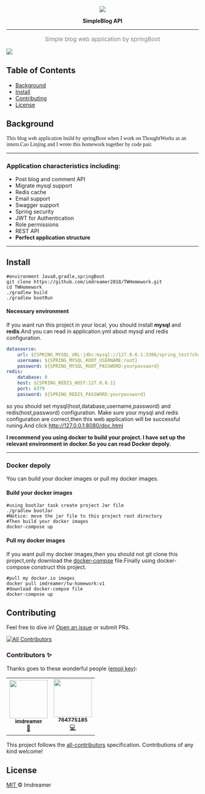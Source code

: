 
<p align="center">
<img align="center" src="http://imdreamer.oss-cn-hangzhou.aliyuncs.com/picGo/springboot.png"/>


<p align="center"><b>SimpleBlog API</b></p>

------

<p align="center" style="color:grey;font-size:15px;">Simple blog web application by springBoot</p>

<img align="center" src="http://imdreamer.oss-cn-hangzhou.aliyuncs.com/picGo/QQ20200518-163041.png"/>

## Table of Contents

- [Background](https://github.com/imdreamer2018/TWHomework#background)
- [Install](https://github.com/imdreamer2018/TWHomework#install)
- [Contributing](https://github.com/imdreamer2018/TWHomework#Contributing)
- [License](https://github.com/imdreamer2018/TWHomework#license)

## Background

<font face="roman">This blog web application build by springBoot when I work on ThoughtWorks as an intern.Cao Linjing and I wrote this homework together by code pair.</font>

------

### Application characteristics including:

- Post blog and comment API
- Migrate mysql support
- Redis cache
- Email support
- Swagger support
- Spring security
- JWT for Authentication
- Role permissions
- REST API
- **Perfect application structure**

------

## Install

```shell
#environment Java8,gradle,springBoot
git clone https://github.com/imdreamer2018/TWHomework.git
cd TWHomework
./gradlew build
./gradlew bootRun
```

#### Necessary environment

If you want run this project in your local, you should install **mysql** and **redis**.And you can read in application.yml about mysql and redis configuration.

```yaml
datasource:
    url: ${SPRING_MYSQL_URL:jdbc:mysql://127.0.0.1:3306/spring_test?characterEncoding=utf8&characterSetResults=utf8}
    username: ${SPRING_MYSQL_ROOT_USERNAME:root}
    password: ${SPRING_MYSQL_ROOT_PASSWORD:yourpassword}
redis:
    database: 0
    host: ${SPRING_REDIS_HOST:127.0.0.1}
    port: 6379
    password: ${SPRING_REDIS_PASSWORD:yourpassword}    
```

so you should set mysql(host,database,username,password) and redis(host,password) configuration. Make sure your mysql and redis configuration are correct,then this web application will be successful runing.And click http://127.0.0.1:8080/doc.html

**I recommend you using docker to build your project. I have set up the relevant environment in docker.So you can read Docker depoly.**

------

### Docker depoly

You can build your docker images or pull my docker images.

#### Build your docker images

```shell
#using bootJar task create project Jar file
./gradlew bootJar
#Notice: move the jar file to this project root directory
#Then build your docker images
docker-compose up
```

#### Pull my docker images

If you want pull my docker images,then you should not git clone this project,only download the [docker-compse](https://github.com/imdreamer2018/TWHomework/blob/master/docker-compose.yml) file.Finally using docker-compose construct this project.

```shell
#pull my docker.io images
docker pull imdreamer/tw-homework:v1
#download docker-compse file
docker-compose up
```

## Contributing

Feel free to dive in! [Open an issue](https://github.com/imdreamer2018/TWHomework/issues/new) or submit PRs.

<!-- ALL-CONTRIBUTORS-BADGE:START - Do not remove or modify this section -->
[![All Contributors](https://img.shields.io/badge/all_contributors-2-orange.svg?style=flat-square)](#contributors-)
<!-- ALL-CONTRIBUTORS-BADGE:END -->

### Contributors ✨

Thanks goes to these wonderful people ([emoji key](https://allcontributors.org/docs/en/emoji-key)):

<!-- ALL-CONTRIBUTORS-LIST:START - Do not remove or modify this section -->
<!-- prettier-ignore-start -->
<!-- markdownlint-disable -->

<table>
  <tr>
    <td align="center"><a href="https://www.dreamer.im"><img src="https://avatars0.githubusercontent.com/u/35443799?v=4" width="100px;" alt=""/><br /><sub><b>imdreamer</b></sub></a><br /><a href="#design-imdreamer2018" title="Design">🎨</a></td>
    <td align="center"><a href="https://github.com/764775185"><img src="https://avatars0.githubusercontent.com/u/44635799?v=4" width="100px;" alt=""/><br /><sub><b>764775185</b></sub></a><br /><a href="https://github.com/imdreamer2018/TWHomework/commits?author=764775185" title="Code">💻</a></td>
  </tr>
</table>

<!-- markdownlint-enable -->
<!-- prettier-ignore-end -->
<!-- ALL-CONTRIBUTORS-LIST:END -->

This project follows the [all-contributors](https://github.com/all-contributors/all-contributors) specification. Contributions of any kind welcome!

## License

[MIT ](https://github.com/imdreamer2018/TWHomework/blob/master/LICENSE) © Imdreamer


